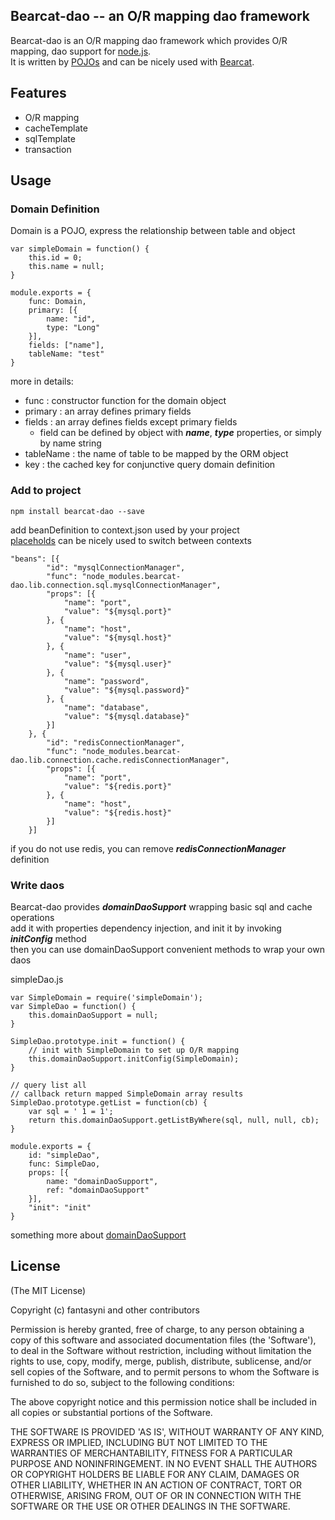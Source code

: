 ## Bearcat-dao -- an O/R mapping dao framework  
Bearcat-dao is an O/R mapping dao framework which provides O/R mapping, dao support for [node.js](http://nodejs.org/).  
It is written by [POJOs](https://github.com/bearcatnode/bearcat/wiki/POJOs-based-development) and can be nicely used with [Bearcat](https://github.com/bearcatnode/bearcat).  

## Features  
* O/R mapping  
* cacheTemplate  
* sqlTemplate  
* transaction  

## Usage
### Domain Definition
Domain is a POJO, express the relationship between table and object  
```
var simpleDomain = function() {
	this.id = 0;
	this.name = null;
}

module.exports = {
	func: Domain,
	primary: [{
		name: "id",
		type: "Long"
	}],
	fields: ["name"],
	tableName: "test"
}
```

more in details:  
* func : constructor function for the domain object
* primary : an array defines primary fields  
* fields : an array defines fields except primary fields  
  - field can be defined by object with ***name***, ***type*** properties, or simply by name string  
* tableName : the name of table to be mapped by the ORM object  
* key : the cached key for conjunctive query domain definition  

### Add to project
```
npm install bearcat-dao --save
```  

add beanDefinition to context.json used by your project  
[placeholds](https://github.com/bearcatnode/bearcat/wiki/Consistent-configuration) can be nicely used to switch between contexts  

```
"beans": [{
		"id": "mysqlConnectionManager",
		"func": "node_modules.bearcat-dao.lib.connection.sql.mysqlConnectionManager",
		"props": [{
			"name": "port",
			"value": "${mysql.port}"
		}, {
			"name": "host",
			"value": "${mysql.host}"
		}, {
			"name": "user",
			"value": "${mysql.user}"
		}, {
			"name": "password",
			"value": "${mysql.password}"
		}, {
			"name": "database",
			"value": "${mysql.database}"
		}]
	}, {
		"id": "redisConnectionManager",
		"func": "node_modules.bearcat-dao.lib.connection.cache.redisConnectionManager",
		"props": [{
			"name": "port",
			"value": "${redis.port}"
		}, {
			"name": "host",
			"value": "${redis.host}"
		}]
	}]
```

if you do not use redis, you can remove ***redisConnectionManager*** definition  

### Write daos  
Bearcat-dao provides ***domainDaoSupport*** wrapping basic sql and cache operations  
add it with properties dependency injection, and init it by invoking ***initConfig*** method  
then you can use domainDaoSupport convenient methods to wrap your own daos  

simpleDao.js
```
var SimpleDomain = require('simpleDomain');
var SimpleDao = function() {
	this.domainDaoSupport = null;
}

SimpleDao.prototype.init = function() {
	// init with SimpleDomain to set up O/R mapping
	this.domainDaoSupport.initConfig(SimpleDomain);
}

// query list all
// callback return mapped SimpleDomain array results
SimpleDao.prototype.getList = function(cb) {
	var sql = ' 1 = 1';
	return this.domainDaoSupport.getListByWhere(sql, null, null, cb);
}

module.exports = {
	id: "simpleDao",
	func: SimpleDao,
	props: [{
		name: "domainDaoSupport",
		ref: "domainDaoSupport"
	}],
	"init": "init"
}
```

something more about [domainDaoSupport]()  


## License

(The MIT License)

Copyright (c) fantasyni and other contributors

Permission is hereby granted, free of charge, to any person obtaining
a copy of this software and associated documentation files (the
'Software'), to deal in the Software without restriction, including
without limitation the rights to use, copy, modify, merge, publish,
distribute, sublicense, and/or sell copies of the Software, and to
permit persons to whom the Software is furnished to do so, subject to
the following conditions:

The above copyright notice and this permission notice shall be
included in all copies or substantial portions of the Software.

THE SOFTWARE IS PROVIDED 'AS IS', WITHOUT WARRANTY OF ANY KIND,
EXPRESS OR IMPLIED, INCLUDING BUT NOT LIMITED TO THE WARRANTIES OF
MERCHANTABILITY, FITNESS FOR A PARTICULAR PURPOSE AND NONINFRINGEMENT.
IN NO EVENT SHALL THE AUTHORS OR COPYRIGHT HOLDERS BE LIABLE FOR ANY
CLAIM, DAMAGES OR OTHER LIABILITY, WHETHER IN AN ACTION OF CONTRACT,
TORT OR OTHERWISE, ARISING FROM, OUT OF OR IN CONNECTION WITH THE
SOFTWARE OR THE USE OR OTHER DEALINGS IN THE SOFTWARE.